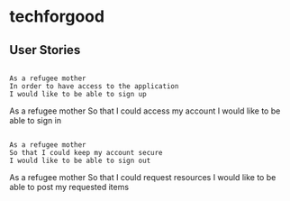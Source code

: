 # techforgood

## User Stories

~~~~~~

As a refugee mother
In order to have access to the application
I would like to be able to sign up

~~~~~~

As a refugee mother
So that I could access my account
I would like to be able to sign in

~~~~~~

As a refugee mother
So that I could keep my account secure
I would like to be able to sign out

~~~~~~

As a refugee mother
So that I could request resources
I would like to be able to post my requested items

~~~~~~